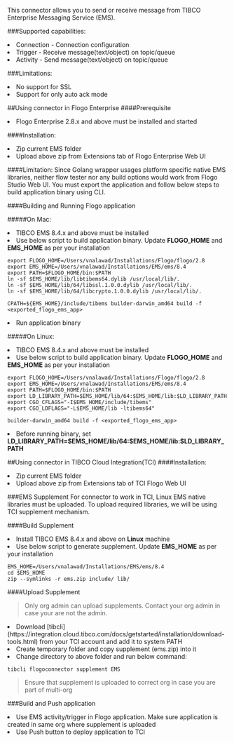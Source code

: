 This connector allows you to send or receive message from TIBCO Enterprise Messaging Service (EMS).

###Supported capabilities:
<li> Connection - Connection configuration</li>
<li> Trigger - Receive message(text/object) on topic/queue</li>
<li> Activity - Send message(text/object) on topic/queue</li>

###Limitations:
<li> No support for SSL</li>
<li> Support for only auto ack mode</li>

##Using connector in Flogo Enterprise
####Prerequisite
<li> Flogo Enterprise 2.8.x and above must be installed and started</li>

####Installation:
<li> Zip current EMS folder</li>
<li> Upload above zip from Extensions tab of Flogo Enterprise Web UI</li>

####Limitation:
Since Golang wrapper usages platform specific native EMS libraries, neither flow tester nor any build options would work from Flogo Studio Web UI.
You must export the application and follow below steps to build application binary using CLI.

####Building and Running Flogo application

#####On Mac:
<li> TIBCO EMS 8.4.x and above must be installed</li>
<li> Use below script to build application binary. Update <b>FLOGO_HOME</b> and <b>EMS_HOME</b> as per your installation</li>

```
export FLOGO_HOME=/Users/vnalawad/Installations/Flogo/flogo/2.8
export EMS_HOME=/Users/vnalawad/Installations/EMS/ems/8.4
export PATH=$FLOGO_HOME/bin:$PATH
ln -sf $EMS_HOME/lib/libtibems64.dylib /usr/local/lib/.
ln -sf $EMS_HOME/lib/64/libssl.1.0.0.dylib /usr/local/lib/.
ln -sf $EMS_HOME/lib/64/libcrypto.1.0.0.dylib /usr/local/lib/.

CPATH=${EMS_HOME}/include/tibems builder-darwin_amd64 build -f <exported_flogo_ems_app>
```
<li> Run application binary
 
#####On Linux:
<li> TIBCO EMS 8.4.x and above must be installed</li>
<li> Use below script to build application binary. Update <b>FLOGO_HOME</b> and <b>EMS_HOME</b> as per your installation</li>

```
export FLOGO_HOME=/Users/vnalawad/Installations/Flogo/flogo/2.8
export EMS_HOME=/Users/vnalawad/Installations/EMS/ems/8.4
export PATH=$FLOGO_HOME/bin:$PATH
export LD_LIBRARY_PATH=$EMS_HOME/lib/64:$EMS_HOME/lib:$LD_LIBRARY_PATH
export CGO_CFLAGS="-I$EMS_HOME/include/tibems"
export CGO_LDFLAGS="-L$EMS_HOME/lib -ltibems64"

builder-darwin_amd64 build -f <exported_flogo_ems_app>
```
<li> Before running binary, set <b>LD_LIBRARY_PATH=$EMS_HOME/lib/64:$EMS_HOME/lib:$LD_LIBRARY_PATH</b> 

##Using connector in TIBCO Cloud Integration(TCI)
####Installation:
<li> Zip current EMS folder</li>
<li> Upload above zip from Extensions tab of TCI Flogo Web UI</li>

###EMS Supplement
For connector to work in TCI, Linux EMS native libraries must be uploaded. To upload required libraries, we will be using TCI supplement mechanism.

####Build Supplement
<li> Install TIBCO EMS 8.4.x and above on <b>Linux</b> machine</li>
<li> Use below script to generate supplement. Update <b>EMS_HOME</b> as per your installation</li>

```
EMS_HOME=/Users/vnalawad/Installations/EMS/ems/8.4
cd $EMS_HOME
zip --symlinks -r ems.zip include/ lib/
```
####Upload Supplement
> Only org admin can upload supplements. Contact your org admin in case your are not the admin.

<li> Download [tibcli](https://integration.cloud.tibco.com/docs/getstarted/installation/download-tools.html) from your TCI account and add it to system PATH</li>
<li> Create temporary folder and copy supplement (ems.zip) into it </li>
<li> Change directory to above folder and run below command: </li>

```
tibcli flogoconnector supplement EMS
```
> Ensure that supplement is uploaded to correct org in case you are part of multi-org

###Build and Push application
<li> Use EMS activity/trigger in Flogo application. Make sure application is created in same org where supplement is uploaded</li>
<li> Use Push button to deploy application to TCI </li>